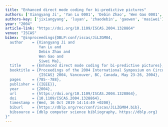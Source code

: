 ```yaml
---
title: "Enhanced direct mode coding for bi-predictive pictures"
authors: ['Xiangyang Ji', 'Yan Lu 0001', 'Debin Zhao', 'Wen Gao 0001', 'Siwei Ma']
authors-key: ['jixiangyang', 'luyan', 'zhaodebin', 'gaowen', 'masiwei']
year: "2004"
article-link: "https://doi.org/10.1109/ISCAS.2004.1328864"
venue: "ISCAS"
bibex: "@inproceedings{DBLP:conf/iscas/JiLZGM04,
  author    = {Xiangyang Ji and
               Yan Lu and
               Debin Zhao and
               Wen Gao and
               Siwei Ma},
  title     = {Enhanced direct mode coding for bi-predictive pictures},
  booktitle = {Proceedings of the 2004 International Symposium on Circuits and Systems,
               {ISCAS} 2004, Vancouver, BC, Canada, May 23-26, 2004},
  pages     = {785--788},
  publisher = {{IEEE}},
  year      = {2004},
  url       = {https://doi.org/10.1109/ISCAS.2004.1328864},
  doi       = {10.1109/ISCAS.2004.1328864},
  timestamp = {Wed, 16 Oct 2019 14:14:49 +0200},
  biburl    = {https://dblp.org/rec/conf/iscas/JiLZGM04.bib},
  bibsource = {dblp computer science bibliography, https://dblp.org}
}"
---
```

